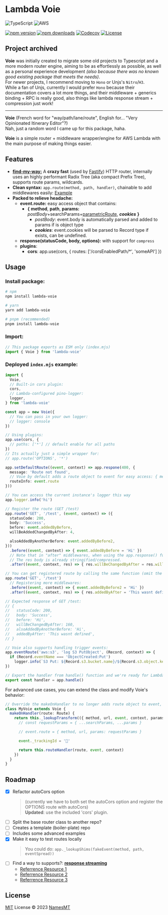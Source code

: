 # Lambda Voie

![TypeScript](https://img.shields.io/badge/TYPESCRIPT-%23007ACC.svg?style=for-the-badge&logo=typescript&logoColor=white)
![AWS](https://img.shields.io/badge/AWS-%23FF9900.svg?style=for-the-badge&logo=amazon-aws&logoColor=white)

[![npm version][npm-version-src]][npm-version-href]
[![npm downloads][npm-downloads-src]][npm-downloads-href]
[![Codecov][codecov-src]][codecov-href]
[![License][license-src]][license-href]

## Project archived  
**Voie** was initially created to migrate some old projects to Typescript and a more modern router engine, aiming to be as effortlessly as possible, as well as a personal experience development *(also because there was no known good existing package that meets the needs)*.  
For newer projects, I recommend moving to `Hono` or Unjs's `Nitro`/`H3`.  
While a fan of Unjs, currently I would prefer `Hono` because their documentation covers a lot more things, and their middleware + generics binding + RPC is really good, also things like lambda response stream + compression just work!

---

**Voie** (French word for "way/path/lane/route", English for... "Very Opinionated Itinerary Editor"?)  
Nah, just a random word I came up for this package, haha.  

**Voie** is a simple router + middleware wrapper/engine for AWS Lambda with the main purpose of making things easier.

## Features

- [**find-my-way:**](https://github.com/delvedor/find-my-way) A **crazy fast** (used by [Fastify](https://fastify.dev/benchmarks)) HTTP router, internally uses an highly performant Radix Tree (aka compact Prefix Tree), supports route params, wildcards.
- **Clean syntax:** `app.route(method, path, handler)`, chainable to add middlewares easily: [Example](#deployed-indexmjs-example)
- **Packed to relieve headache:**
  - **event.route:** easy access object that contains:
    - **{** **method**, **path**, **params:** *postBody*+searchParams+[parametricRoute](https://github.com/delvedor/find-my-way#supported-path-formats), ***cookies*** **}**
      - *postBody*: event.body is automatically parsed and added to params if is object type
      - ***cookies***: event.cookies will be parsed to Record type if exists, can be undefined.
  - **response(statusCode, body, options):** with support for `compress`
  - **plugins**:
    - **cors**: app.use(cors, { routes: ['/corsEnabledPath/*', 'someAPI'] })

## Usage

### Install package:

```sh
# npm
npm install lambda-voie

# yarn
yarn add lambda-voie

# pnpm (recommended)
pnpm install lambda-voie
```

### Import:

```ts
// This package exports as ESM only (index.mjs)
import { Voie } from 'lambda-voie'
```

### Deployed `index.mjs` example:
```ts
import {
  Voie,
  // Built-in cors plugin:
  cors,
  // Lambda-configured pino-logger:
  logger,
} from 'lambda-voie'

const app = new Voie({
  // You can pass in your own logger:
  // logger: console
})

// Using plugins:
app.use(cors, {
  // paths: ['*'] // default enable for all paths
})
// Its actually just a simple wrapper for:
// app.route('OPTIONS', '*')

app.setDefaultRoute((event, context) => app.respone(400, {
  message: 'Route not found',
  // Voie by default adds a route object to event for easy access: { method, path, params, cookies }
  routeInfo: event.route
}))

// You can access the current instance's logger this way
app.logger.info('hi')

// Register the route (GET /test)
app.route('GET', '/test', (event, context) => ({
  statusCode: 200,
  body: 'Success',
  before: event.addedByBefore,
  willBeAddedChangedByAfter: 4,

  alsoAddedByAnotherBefore: event.addedByBefore2,
}))
  .before((event, context) => { event.addedByBefore = 'Hi' })
  // Note that in "after" middlewares, when using the app.response() function,
  // The res body is already stringified/compressed.
  .after((event, context, res) => { res.willBeChangedByAfter = res.willBeChangedByAfter * 4 })

// You can get registered route by calling the same function (omit the handler):
app.route('GET', '/test')
  // Registering more middlewares:
  .before((event, context) => { event.addedByBefore2 = 'Hi' })
  .after((event, context, res) => { res.addedByAfter = 'This wasnt defined' })

// Expected response of GET /test:
// {
//   statusCode: 200,
//   body: 'Success',
//   before: 'Hi',
//   willBeChangedByAfter: 160,
//   alsoAddedByAnotherBefore: 'Hi',
//   addedByAfter: 'This wasnt defined',
// }

// Voie also supports handling trigger events:
app.eventRoute('aws:s3', 'log S3 PutObject', (Record, context) => {
  if (Record.eventName === 'ObjectCreated:Put')
    logger.info(`S3 Put: ${Record.s3.bucket.name}/${Record.s3.object.key}`)
})

// Export the handler from handle() function and we're ready for Lambda!
export const handler = app.handle()
```

For advanced use cases, you can extend the class and modify Voie's behavior:
```ts
// Override the makeOnHandler to no longer adds route object to event, and instead adds a tracking ID
class MyVoie extends Voie {
  makeOnHandler(route: Route) {
    return this._lookupTransform(({ method, url, event, context, params, store, searchParams }) => {
      // const requestParams = { ...searchParams, ...params }

      // event.route = { method, url, params: requestParams }

      event._trackingId = '🦄'

      return this.routeHandler(route, event, context)
    })
  }
}
```

## Roadmap

- [x] Refactor autoCors option
  > (currently we have to both set the autoCors option and register the OPTIONS route with autoCors)  
  > **Updated**: use the included 'cors' plugin.
- [ ] Split the base router class to another repo?
- [ ] Creates a template (boiler-plate) repo
- [ ] Includes some advanced examples
- [x] Make it easy to test routes locally
  > You could do: `app._lookupShims(fakeEvent(method, path, eventSpread))`
- [ ] Find a way to supports?: [**response streaming**](https://aws.amazon.com/blogs/compute/introducing-aws-lambda-response-streaming/)
  - [Referrence Resource 1](https://github.com/astuyve/lambda-stream)
  - [Referrence Resource 2](https://advancedweb.hu/how-to-use-the-aws-lambda-streaming-response-type/)
  - [Referrence Resource 3](https://github.com/dherault/serverless-offline/issues/1681)

## License

[MIT](./LICENSE) License © 2023 [NamesMT](https://github.com/NamesMT)

<!-- Badges -->

[npm-version-src]: https://img.shields.io/npm/v/lambda-voie?style=flat&colorA=18181B&colorB=F0DB4F
[npm-version-href]: https://npmjs.com/package/lambda-voie
[npm-downloads-src]: https://img.shields.io/npm/dm/lambda-voie?style=flat&colorA=18181B&colorB=F0DB4F
[npm-downloads-href]: https://npmjs.com/package/lambda-voie
[codecov-src]: https://img.shields.io/codecov/c/gh/namesmt/lambda-voie/main?style=flat&colorA=18181B&colorB=F0DB4F
[codecov-href]: https://codecov.io/gh/namesmt/lambda-voie
[license-src]: https://img.shields.io/github/license/namesmt/lambda-voie.svg?style=flat&colorA=18181B&colorB=F0DB4F
[license-href]: https://github.com/namesmt/lambda-voie/blob/main/LICENSE
